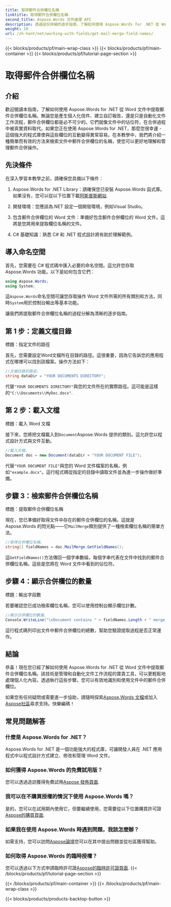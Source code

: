 ```yaml
---
title: 取得郵件合併欄位名稱
linktitle: 取得郵件合併欄位名稱
second_title: Aspose.Words 文件處理 API
description: 透過這份詳細的逐步指南，了解如何使用 Aspose.Words for .NET 從 Word 文件中提取郵件合併欄位名稱。
weight: 10
url: /zh-hant/net/working-with-fields/get-mail-merge-field-names/
---
```


{{< blocks/products/pf/main-wrap-class >}}
{{< blocks/products/pf/main-container >}}
{{< blocks/products/pf/tutorial-page-section >}}

# 取得郵件合併欄位名稱

## 介紹

歡迎閱讀本指南，了解如何使用 Aspose.Words for .NET 從 Word 文件中提取郵件合併欄位名稱。無論您是產生個人化信件、建立自訂報告，還是只是自動化文件工作流程，郵件合併欄位都是必不可少的。它們就像文件中的佔位符，在合併過程中被真實資料取代。如果您正在使用 Aspose.Words for .NET，那麼您很幸運 - 這個強大的程式庫使與這些欄位的互動變得異常容易。在本教學中，我們將介紹一種簡單而有效的方法來檢索文件中郵件合併欄位的名稱，使您可以更好地理解和管理郵件合併操作。

## 先決條件

在深入學習本教學之前，請確保您具備以下條件：

1.  Aspose.Words for .NET Library：請確保您已安裝 Aspose.Words 函式庫。如果沒有，您可以從以下位置下載[阿斯普斯網站](https://releases.aspose.com/words/net/).

2. 開發環境：您應該為.NET 設定一個開發環境，例如Visual Studio。

3. 包含郵件合併欄位的 Word 文件：準備好包含郵件合併欄位的 Word 文件。這將是您將用來提取欄位名稱的文件。

4. C# 基礎知識：熟悉 C# 和 .NET 程式設計將有助於理解範例。

## 導入命名空間

首先，您需要在 C# 程式碼中匯入必要的命名空間。這允許您存取 Aspose.Words 功能。以下是如何包含它們：

```csharp
using Aspose.Words;
using System;
```

這`Aspose.Words`命名空間可讓您存取操作 Word 文件所需的所有類別和方法，同時`System`用於控制台輸出等基本功能。

讓我們將提取郵件合併欄位名稱的過程分解為清晰的逐步指南。

## 第 1 步：定義文檔目錄

標題：指定文件的路徑

首先，您需要設定Word文檔所在目錄的路徑。這很重要，因為它告訴您的應用程式在哪裡可以找到該檔案。操作方法如下：

```csharp
//文檔目錄的路徑。
string dataDir = "YOUR DOCUMENTS DIRECTORY";
```

代替`"YOUR DOCUMENTS DIRECTORY"`與您的文件所在的實際路徑。這可能是這樣的`"C:\\Documents\\MyDoc.docx"`.

## 第 2 步：載入文檔

標題：載入 Word 文檔

接下來，您將把文檔載入到`Document`Aspose.Words 提供的類別。這允許您以程式設計方式與文件互動。

```csharp
//載入文檔。
Document doc = new Document(dataDir + "YOUR DOCUMENT FILE");
```

代替`"YOUR DOCUMENT FILE"`與您的 Word 文件檔案的名稱，例如`"example.docx"`。這行程式碼從指定的目錄中讀取文件並為進一步操作做好準備。

## 步驟 3：檢索郵件合併欄位名稱

標題：提取郵件合併欄位名稱

現在，您已準備好取得文件中存在的郵件合併欄位的名稱。這就是 Aspose.Words 的閃光點——它`MailMerge`類別提供了一種檢索欄位名稱的簡單方法。

```csharp
//取得合併欄位名稱。
string[] fieldNames = doc.MailMerge.GetFieldNames();
```

這`GetFieldNames()`方法傳回一個字串數組，每個字串代表在文件中找到的郵件合併欄位名稱。這些是您將在 Word 文件中看到的佔位符。

## 步驟 4：顯示合併欄位的數量

標題：輸出字段數

若要確認您已成功檢索欄位名稱，您可以使用控制台顯示欄位計數。

```csharp
//顯示合併欄位的數量。
Console.WriteLine("\nDocument contains " + fieldNames.Length + " merge fields.");
```

這行程式碼列印出文件中郵件合併欄位的總數，幫助您驗證提取過程是否正常運作。

## 結論

恭喜！現在您已經了解如何使用 Aspose.Words for .NET 從 Word 文件中提取郵件合併欄位名稱。該技術是管理和自動化文件工作流程的寶貴工具，可以更輕鬆地處理個人化內容。透過執行這些步驟，您可以有效地識別和使用文件中的郵件合併欄位。

如果您有任何疑問或需要進一步協助，請隨時探索[Aspose.Words 文檔](https://reference.aspose.com/words/net/)或加入[Aspose社區](https://forum.aspose.com/c/words/8)尋求支持。快樂編碼！

## 常見問題解答

### 什麼是 Aspose.Words for .NET？
Aspose.Words for .NET 是一個功能強大的程式庫，可讓開發人員在 .NET 應用程式中以程式設計方式建立、修改和管理 Word 文件。

### 如何獲得 Aspose.Words 的免費試用版？
您可以透過造訪獲得免費試用[Aspose 發佈頁面](https://releases.aspose.com/).

### 我可以在不購買授權的情況下使用 Aspose.Words 嗎？
是的，您可以在試用期內使用它，但要繼續使用，您需要從以下位置購買許可證[Aspose的購買頁面](https://purchase.aspose.com/buy).

### 如果我在使用 Aspose.Words 時遇到問題，我該怎麼辦？
如需支持，您可以訪問[Aspose論壇](https://forum.aspose.com/c/words/8)您可以在其中提出問題並從社區獲得幫助。

### 如何取得 Aspose.Words 的臨時授權？
您可以透過以下方式申請臨時許可證[Aspose的臨時許可證頁面](https://purchase.aspose.com/temporary-license/).
{{< /blocks/products/pf/tutorial-page-section >}}

{{< /blocks/products/pf/main-container >}}
{{< /blocks/products/pf/main-wrap-class >}}

{{< blocks/products/products-backtop-button >}}
